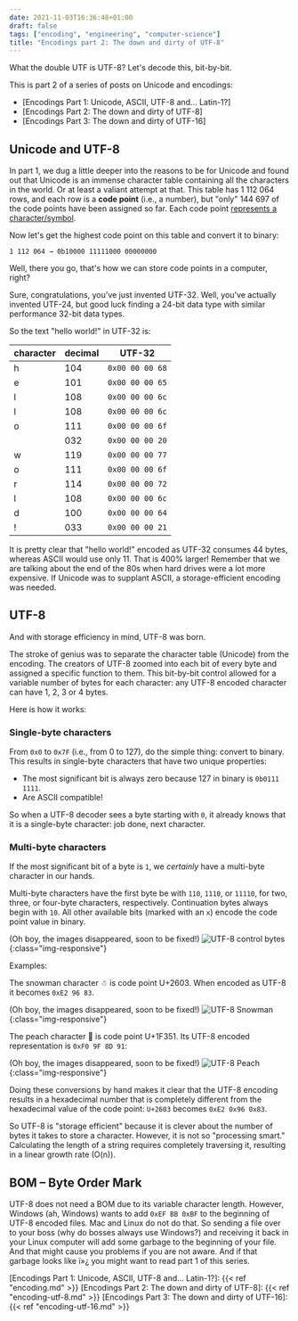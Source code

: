 ```yaml
---
date: 2021-11-03T16:36:48+01:00
draft: false
tags: ["encoding", "engineering", "computer-science"]
title: "Encodings part 2: The down and dirty of UTF-8"
---
```


What the double UTF is UTF-8? Let's decode this, bit-by-bit.

This is part 2 of a series of posts on Unicode and encodings:

- [Encodings Part 1: Unicode, ASCII, UTF-8 and... Latin-1?]
- [Encodings Part 2: The down and dirty of UTF-8]
- [Encodings Part 3: The down and dirty of UTF-16]


Unicode and UTF-8
-----------------

In part 1, we dug a little deeper into the reasons to be for Unicode and found
out that Unicode is an immense character table containing all the characters in
the world. Or at least a valiant attempt at that. This table has 1 112 064 rows,
and each row is a **code point** (i.e., a number), but "only" 144 697 of the
code points have been assigned so far. Each code point [represents a
character/symbol](http://www.unexpected-vortices.com/misc-notes/text-unicode/terminology.html).

Now let's get the highest code point on this table and convert it to binary:

```text
1 112 064 → 0b10000 11111000 00000000
```

Well, there you go, that's how we can store code points in a computer, right?

Sure, congratulations, you've just invented UTF-32. Well, you've actually
invented UTF-24, but good luck finding a 24-bit data type with similar
performance 32-bit data types.

So the text "hello world!" in UTF-32 is:

| character | decimal         | UTF-32          |
| --------- | --------------- | --------------- |
| h         | 104             | `0x00 00 00 68` |
| e         | 101             | `0x00 00 00 65` |
| l         | 108             | `0x00 00 00 6c` |
| l         | 108             | `0x00 00 00 6c` |
| o         | 111             | `0x00 00 00 6f` |
|           | 032             | `0x00 00 00 20` |
| w         | 119             | `0x00 00 00 77` |
| o         | 111             | `0x00 00 00 6f` |
| r         | 114             | `0x00 00 00 72` |
| l         | 108             | `0x00 00 00 6c` |
| d         | 100             | `0x00 00 00 64` |
| !         | 033             | `0x00 00 00 21` |

It is pretty clear that "hello world!" encoded as UTF-32 consumes 44 bytes,
whereas ASCII would use only 11. That is 400% larger! Remember that we are
talking about the end of the 80s when hard drives were a lot more expensive.
If Unicode was to supplant ASCII, a storage-efficient encoding was needed.

UTF-8
-----

And with storage efficiency in mind, UTF-8 was born.

The stroke of genius was to separate the character table (Unicode) from the
encoding. The creators of UTF-8 zoomed into each bit of every byte and assigned
a specific function to them. This bit-by-bit control allowed for a variable
number of bytes for each character: any UTF-8 encoded character can have 1, 2,
3 or 4 bytes.

Here is how it works:

### Single-byte characters

From `0x0` to `0x7F` (i.e., from 0 to 127), do the simple thing: convert to
binary. This results in single-byte characters that have two unique properties:

- The most significant bit is always zero because 127 in binary is
  `0b0111 1111`.
- Are ASCII compatible!

So when a UTF-8 decoder sees a byte starting with `0`, it already knows that it
is a single-byte character: job done, next character.

### Multi-byte characters

If the most significant bit of a byte is `1`, we _certainly_ have a multi-byte
character in our hands.

Multi-byte characters have the first byte be with `110`, `1110`, or
`11110`, for two, three, or four-byte characters, respectively. Continuation
bytes always begin with `10`. All other available bits (marked with an `x`)
encode the code point value in binary.

(Oh boy, the images disappeared, soon to be fixed!)
![UTF-8 control bytes](/resources/UTF-8/UTF-8.png){:class="img-responsive"}

Examples:

The snowman character ☃ is code point U+2603. When encoded as UTF-8 it becomes
`0xE2 96 83`.

(Oh boy, the images disappeared, soon to be fixed!)
![UTF-8 Snowman](/resources/UTF-8/Snowman-UTF-8.png){:class="img-responsive"}

The peach character 🍑 is code point U+1F351. Its UTF-8 encoded representation
is `0xF0 9F 8D 91`:

(Oh boy, the images disappeared, soon to be fixed!)
![UTF-8 Peach](/resources/UTF-8/Peach-UTF-8.png){:class="img-responsive"}

Doing these conversions by hand makes it clear that the UTF-8 encoding results
in a hexadecimal number that is completely different from the hexadecimal value
of the code point: `U+2603` becomes `0xE2 0x96 0x83`.

So UTF-8 is "storage efficient" because it is clever about the number of bytes
it takes to store a character. However, it is not so "processing smart."
Calculating the length of a string requires completely traversing it, resulting
in a linear growth rate (O(n)).


BOM – Byte Order Mark
---------------------

UTF-8 does not need a BOM due to its variable character length. However,
Windows (ah, Windows) wants to add  `0xEF BB 0xBF` to the beginning of UTF-8
encoded files. Mac and Linux do not do that. So sending a file over to your
boss (why do bosses always use Windows?) and receiving it back in your Linux
computer will add some garbage to the beginning of your file. And that might
cause you problems if you are not aware. And if that garbage looks like ï»¿
you might want to read part 1 of this series.


[Encodings Part 1: Unicode, ASCII, UTF-8 and... Latin-1?]: {{< ref "encoding.md" >}}
[Encodings Part 2: The down and dirty of UTF-8]: {{< ref "encoding-utf-8.md" >}}
[Encodings Part 3: The down and dirty of UTF-16]: {{< ref "encoding-utf-16.md" >}}